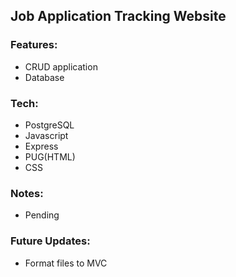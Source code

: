 <h2>Job Application Tracking Website</h2>

<h3>Features:</h4>
<ul>
  <li>CRUD application</li>
  <li>Database</li>
</ul>

<h3>Tech:</h3>
<ul>
  <li>PostgreSQL</li>
  <li>Javascript</li>
  <li>Express</li>
  <li>PUG(HTML)</li>
  <li>CSS</li>
</ul>

<h3>Notes:</h3>
<ul>
  <li>Pending</li>
</ul>

<h3>Future Updates:</h3>
<ul>
  <li>Format files to MVC</li>
</ul>



